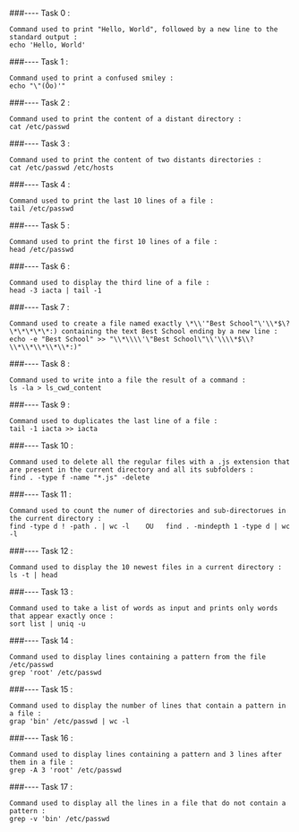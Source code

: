 ###---- Task 0 :

	Command used to print "Hello, World", followed by a new line to the standard output :
	echo 'Hello, World'

###---- Task 1 : 

	Command used to print a confused smiley :
	echo "\"(Ôo)'"

###---- Task 2 :

	Command used to print the content of a distant directory :
	cat /etc/passwd

###---- Task 3 :

	Command used to print the content of two distants directories : 
	cat /etc/passwd /etc/hosts

###---- Task 4 :

	Command used to print the last 10 lines of a file :
	tail /etc/passwd

###---- Task 5 :

	Command used to print the first 10 lines of a file : 
	head /etc/passwd

###---- Task 6 :

	Command used to display the third line of a file : 
	head -3 iacta | tail -1

###---- Task 7 :

	Command used to create a file named exactly \*\\'"Best School"\'\\*$\?\*\*\*\*\*:) containing the text Best School ending by a new line :
	echo -e "Best School" >> "\\*\\\\'\"Best School\"\\'\\\\*$\\?\\*\\*\\*\\*\\*:)"	

###---- Task 8 : 

	Command used to write into a file the result of a command :
	ls -la > ls_cwd_content

###---- Task 9 :

	Command used to duplicates the last line of a file : 
	tail -1 iacta >> iacta

###---- Task 10 : 
	
	Command used to delete all the regular files with a .js extension that are present in the current directory and all its subfolders : 
	find . -type f -name "*.js" -delete

###---- Task 11 :

	Command used to count the numer of directories and sub-directorues in the current directory :
	find -type d ! -path . | wc -l    OU   find . -mindepth 1 -type d | wc -l

###---- Task 12 :

	Command used to display the 10 newest files in a current directory : 
	ls -t | head

###---- Task 13 :

	Command used to take a list of words as input and prints only words that appear exactly once : 
	sort list | uniq -u

###---- Task 14 : 

	Command used to display lines containing a pattern from the file /etc/passwd
	grep 'root' /etc/passwd

###---- Task 15 :

	Command used to display the number of lines that contain a pattern in a file :
	grap 'bin' /etc/passwd | wc -l

###---- Task 16 :

	Command used to display lines containing a pattern and 3 lines after them in a file :
	grep -A 3 'root' /etc/passwd

###---- Task 17 : 

	Command used to display all the lines in a file that do not contain a pattern :
	grep -v 'bin' /etc/passwd






